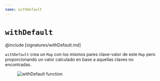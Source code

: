 ```yaml
---
name: withDefault
---
```


# `withDefault`

@include [signatures/withDefault.md]

`withDefault` crea un `Map` con los mismos pares clave-valor de este `Map` pero proporcionando un valor calculado en base a aquellas claves no encontradas.

<figure class="diagram">
  <img src="../images/withDefault.svg" alt="withDefault function">
  <!-- <figcaption class="diagram-desc"></figcaption> -->
</figure>
